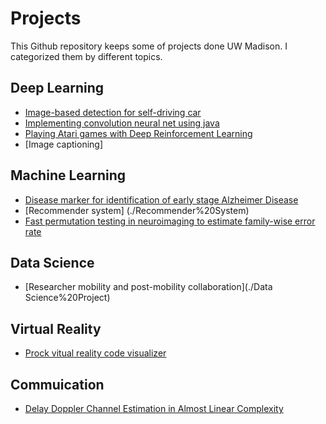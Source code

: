 # Projects
This Github repository keeps some of projects done UW Madison. I categorized them by different topics.
## Deep Learning
* [Image-based detection for self-driving car]()
* [Implementing convolution neural net using java](./Implementing%20CNN%20using%20Java)
* [Playing Atari games with Deep Reinforcement Learning](./Playing%20Atari%20games%20with%20Deep%20Reinforcement%20Learning)
* [Image captioning]

## Machine Learning
* [Disease marker for identification of early stage Alzheimer Disease](./Single%20Module%20Disease%20Marker)
* [Recommender system] (./Recommender%20System)
* [Fast permutation testing in neuroimaging to estimate family-wise error rate](./Permutation%20Testing)

## Data Science
* [Researcher mobility and post-mobility collaboration](./Data Science%20Project)

## Virtual Reality
* [Prock vitual reality code visualizer](./Prock)

## Commuication
* [Delay Doppler Channel Estimation in Almost Linear Complexity](./Delay%20Doppler%20Channel%20Estimation%20in%20Almost%20Linear%20Complexity)

